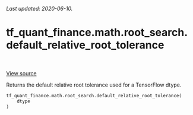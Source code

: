 <!--
This file is generated by a tool. Do not edit directly.
For open-source contributions the docs will be updated automatically.
-->

*Last updated: 2020-06-10.*

<div itemscope itemtype="http://developers.google.com/ReferenceObject">
<meta itemprop="name" content="tf_quant_finance.math.root_search.default_relative_root_tolerance" />
<meta itemprop="path" content="Stable" />
</div>

# tf_quant_finance.math.root_search.default_relative_root_tolerance

<!-- Insert buttons and diff -->

<table class="tfo-notebook-buttons tfo-api" align="left">
</table>

<a target="_blank" href="https://github.com/google/tf-quant-finance/blob/master/tf_quant_finance/math/root_search.py">View source</a>



Returns the default relative root tolerance used for a TensorFlow dtype.

```python
tf_quant_finance.math.root_search.default_relative_root_tolerance(
    dtype
)
```



<!-- Placeholder for "Used in" -->
